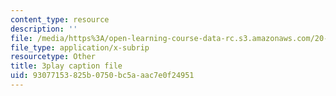 ```yaml
---
content_type: resource
description: ''
file: /media/https%3A/open-learning-course-data-rc.s3.amazonaws.com/20-219-becoming-the-next-bill-nye-writing-and-hosting-the-educational-show-january-iap-2015/93077153825b0750bc5aaac7e0f24951_qkkI9Z9tKvo.srt
file_type: application/x-subrip
resourcetype: Other
title: 3play caption file
uid: 93077153-825b-0750-bc5a-aac7e0f24951
---
```

